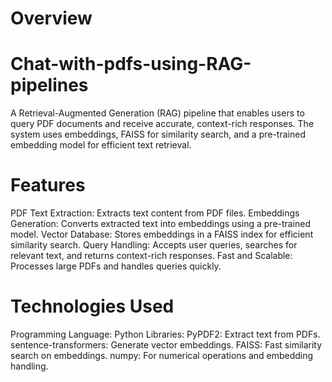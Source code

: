 # Overview
# Chat-with-pdfs-using-RAG-pipelines
A Retrieval-Augmented Generation (RAG) pipeline that enables users to query PDF documents and receive accurate, context-rich responses. The system uses embeddings, FAISS for similarity search, and a pre-trained embedding model for efficient text retrieval.

# Features
PDF Text Extraction: Extracts text content from PDF files.
Embeddings Generation: Converts extracted text into embeddings using a pre-trained model.
Vector Database: Stores embeddings in a FAISS index for efficient similarity search.
Query Handling: Accepts user queries, searches for relevant text, and returns context-rich responses.
Fast and Scalable: Processes large PDFs and handles queries quickly.

# Technologies Used
Programming Language: Python
Libraries:
PyPDF2: Extract text from PDFs.
sentence-transformers: Generate vector embeddings.
FAISS: Fast similarity search on embeddings.
numpy: For numerical operations and embedding handling.




